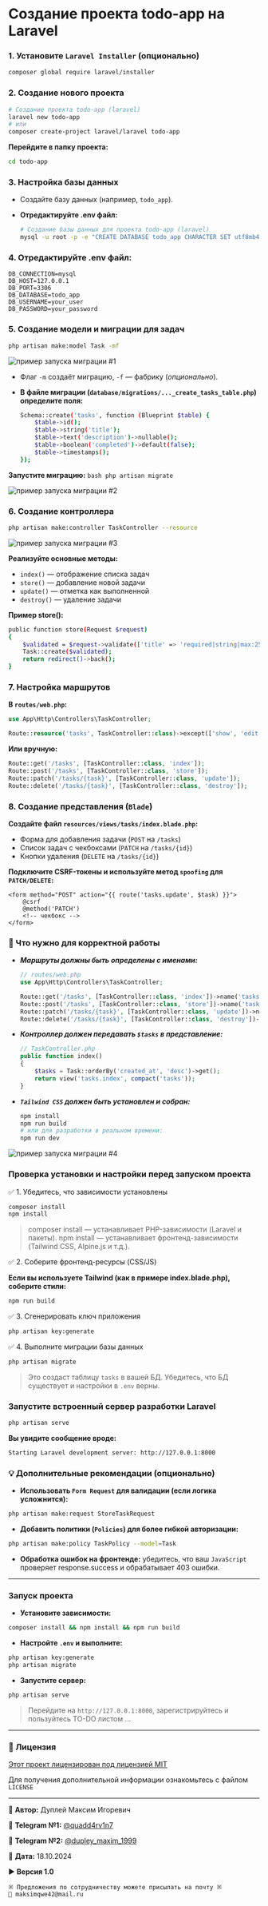 # Создание проекта todo-app на Laravel

### 1. **Установите `Laravel Installer` (опционально)**

```bash
composer global require laravel/installer
```

### 2. Создание нового проекта

```bash
# Создание проекта todo-app (laravel)
laravel new todo-app
# или
composer create-project laravel/laravel todo-app
```

**Перейдите в папку проекта:**

```bash
cd todo-app
```

### 3. Настройка базы данных

- Создайте базу данных (например, `todo_app`).
- **Отредактируйте .env файл:**

    ```bash
    # Создание базы данных для проекта todo-app (laravel)
    mysql -u root -p -e "CREATE DATABASE todo_app CHARACTER SET utf8mb4 COLLATE utf8mb4_unicode_ci;"
    ```

### 4. **Отредактируйте .env файл:**

```text
DB_CONNECTION=mysql
DB_HOST=127.0.0.1
DB_PORT=3306
DB_DATABASE=todo_app
DB_USERNAME=your_user
DB_PASSWORD=your_password
```

### 5. Создание модели и миграции для задач

```bash
php artisan make:model Task -mf
```

![пример запуска миграции #1](img/img_1.png)

- Флаг `-m` создаёт миграцию, `-f` — фабрику (*опционально*).
- **В файле миграции (`database/migrations/..._create_tasks_table.php`) определите поля:**

    ```bash
    Schema::create('tasks', function (Blueprint $table) {
        $table->id();
        $table->string('title');
        $table->text('description')->nullable();
        $table->boolean('completed')->default(false);
        $table->timestamps();
    });
    ```

**Запустите миграцию:**
    ```bash
    php artisan migrate
    ```

![пример запуска миграции #2](img/img_2.png)

### 6. Создание контроллера

```bash
php artisan make:controller TaskController --resource
```

![пример запуска миграции #3](img/img_3.png)

**Реализуйте основные методы:**

- `index()` — отображение списка задач
- `store()` — добавление новой задачи
- `update()` — отметка как выполненной
- `destroy()` — удаление задачи

**Пример store():**

```bash
public function store(Request $request)
{
    $validated = $request->validate(['title' => 'required|string|max:255']);
    Task::create($validated);
    return redirect()->back();
}
```

### 7. Настройка маршрутов

**В `routes/web.php`:**

```php
use App\Http\Controllers\TaskController;

Route::resource('tasks', TaskController::class)->except(['show', 'edit', 'create']);
```

**Или вручную:**

```php
Route::get('/tasks', [TaskController::class, 'index']);
Route::post('/tasks', [TaskController::class, 'store']);
Route::patch('/tasks/{task}', [TaskController::class, 'update']);
Route::delete('/tasks/{task}', [TaskController::class, 'destroy']);
```

### 8. Создание представления (`Blade`)

**Создайте файл `resources/views/tasks/index.blade.php`:**

- Форма для добавления задачи (`POST` на `/tasks`)
- Список задач с чекбоксами (`PATCH` на `/tasks/{id}`)
- Кнопки удаления (`DELETE` на `/tasks/{id}`)

**Подключите CSRF-токены и используйте метод `spoofing` для `PATCH/DELETE`:**

```blade
<form method="POST" action="{{ route('tasks.update', $task) }}">
    @csrf
    @method('PATCH')
    <!-- чекбокс -->
</form>
```

### 🔧 Что нужно для корректной работы

- **_Маршруты должны быть определены с именами:_**
    ```php
    // routes/web.php
    use App\Http\Controllers\TaskController;

    Route::get('/tasks', [TaskController::class, 'index'])->name('tasks.index');
    Route::post('/tasks', [TaskController::class, 'store'])->name('tasks.store');
    Route::patch('/tasks/{task}', [TaskController::class, 'update'])->name('tasks.update');
    Route::delete('/tasks/{task}', [TaskController::class, 'destroy'])->name('tasks.destroy');
    ```

- **_Контроллер должен передавать `$tasks` в представление:_**

    ```php
    // TaskController.php
    public function index()
    {
        $tasks = Task::orderBy('created_at', 'desc')->get();
        return view('tasks.index', compact('tasks'));
    }
    ```

- **_`Tailwind CSS` должен быть установлен и собран:_**

    ```bash
    npm install
    npm run build
    # или для разработки в реальном времени:
    npm run dev
    ```

![пример запуска миграции #4](img/img_4.png)

### Проверка установки и настройки перед запуском проекта

✅ 1. Убедитесь, что зависимости установлены

```bash
composer install
npm install
```

> composer install — устанавливает PHP-зависимости (Laravel и пакеты).
> npm install — устанавливает фронтенд-зависимости (Tailwind CSS, Alpine.js и т.д.).

✅ 2. Соберите фронтенд-ресурсы (CSS/JS)

**Если вы используете Tailwind (как в примере index.blade.php), соберите стили:**

```bash
npm run build
```

✅ 3. Сгенерировать ключ приложения

```bash
php artisan key:generate
```

✅ 4. Выполните миграции базы данных

```bash
php artisan migrate
```

> Это создаст таблицу `tasks` в вашей БД. Убедитесь, что БД существует и настройки в `.env` верны. 

### Запустите встроенный сервер разработки Laravel

```bash
php artisan serve
```

**Вы увидите сообщение вроде:**

```bash
Starting Laravel development server: http://127.0.0.1:8000
```

### 💡 Дополнительные рекомендации (опционально)

- **Использовать `Form Request` для валидации (если логика усложнится):**

```bash
php artisan make:request StoreTaskRequest
```

- **Добавить политики (`Policies`) для более гибкой авторизации:**

```bash
php artisan make:policy TaskPolicy --model=Task
```

- **Обработка ошибок на фронтенде:** убедитесь, что ваш `JavaScript` проверяет response.success и обрабатывает 403 ошибки.

---

### Запуск проекта

- **Установите зависимости:**

```bash
composer install && npm install && npm run build
```

- **Настройте `.env` и выполните:**

```bash
php artisan key:generate
php artisan migrate
```

- **Запустите сервер:**

```bash
php artisan serve
```

> Перейдите на `http://127.0.0.1:8000`, зарегистрируйтесь и пользуйтесь TO-DO листом ...

---

### 📄 Лицензия

[Этот проект лицензирован под лицензией MIT](LICENCE)

Для получения дополнительной информации ознакомьтесь с файлом `LICENSE`

---

💼 **Автор:** Дуплей Максим Игоревич

📲 **Telegram №1:** [@quadd4rv1n7](https://t.me/quadd4rv1n7)

📲 **Telegram №2:** [@dupley_maxim_1999](https://t.me/dupley_maxim_1999)

📅 **Дата:** 18.10.2024

▶️ **Версия 1.0**

```textline
※ Предложения по сотрудничеству можете присылать на почту ※
📧 maksimqwe42@mail.ru
```

